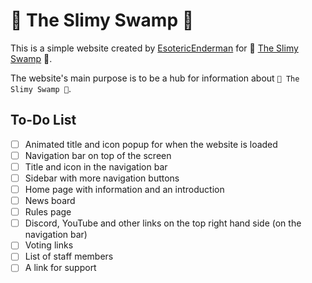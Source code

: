 # 🌌 The Slimy Swamp 🌳

This is a simple website created by [EsotericEnderman](https://github.com/EsotericEnderman) for 🌌 [The Slimy Swamp](https://www.discord.gg/SjAGgJaCYc) 🌳.

The website's main purpose is to be a hub for information about `🌌 The Slimy Swamp 🌳`.

## To-Do List

- [ ] Animated title and icon popup for when the website is loaded
- [ ] Navigation bar on top of the screen
- [ ] Title and icon in the navigation bar
- [ ] Sidebar with more navigation buttons
- [ ] Home page with information and an introduction
- [ ] News board
- [ ] Rules page
- [ ] Discord, YouTube and other links on the top right hand side (on the navigation bar)
- [ ] Voting links
- [ ] List of staff members
- [ ] A link for support
